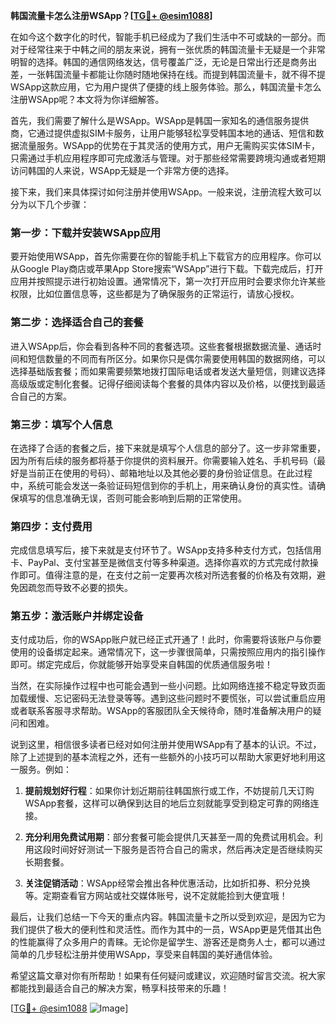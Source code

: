 **韩国流量卡怎么注册WSApp？[[TG💪+ @esim1088](https://t.me/s/esim1088)]**

在如今这个数字化的时代，智能手机已经成为了我们生活中不可或缺的一部分。而对于经常往来于中韩之间的朋友来说，拥有一张优质的韩国流量卡无疑是一个非常明智的选择。韩国的通信网络发达，信号覆盖广泛，无论是日常出行还是商务出差，一张韩国流量卡都能让你随时随地保持在线。而提到韩国流量卡，就不得不提WSApp这款应用，它为用户提供了便捷的线上服务体验。那么，韩国流量卡怎么注册WSApp呢？本文将为你详细解答。

首先，我们需要了解什么是WSApp。WSApp是韩国一家知名的通信服务提供商，它通过提供虚拟SIM卡服务，让用户能够轻松享受韩国本地的通话、短信和数据流量服务。WSApp的优势在于其灵活的使用方式，用户无需购买实体SIM卡，只需通过手机应用程序即可完成激活与管理。对于那些经常需要跨境沟通或者短期访问韩国的人来说，WSApp无疑是一个非常方便的选择。

接下来，我们来具体探讨如何注册并使用WSApp。一般来说，注册流程大致可以分为以下几个步骤：

### **第一步：下载并安装WSApp应用**
要开始使用WSApp，首先你需要在你的智能手机上下载官方的应用程序。你可以从Google Play商店或苹果App Store搜索“WSApp”进行下载。下载完成后，打开应用并按照提示进行初始设置。通常情况下，第一次打开应用时会要求你允许某些权限，比如位置信息等，这些都是为了确保服务的正常运行，请放心授权。

### **第二步：选择适合自己的套餐**
进入WSApp后，你会看到各种不同的套餐选项。这些套餐根据数据流量、通话时间和短信数量的不同而有所区分。如果你只是偶尔需要使用韩国的数据网络，可以选择基础版套餐；而如果需要频繁地拨打国际电话或者发送大量短信，则建议选择高级版或定制化套餐。记得仔细阅读每个套餐的具体内容以及价格，以便找到最适合自己的方案。

### **第三步：填写个人信息**
在选择了合适的套餐之后，接下来就是填写个人信息的部分了。这一步非常重要，因为所有后续的服务都将基于你提供的资料展开。你需要输入姓名、手机号码（最好是当前正在使用的号码）、邮箱地址以及其他必要的身份验证信息。在此过程中，系统可能会发送一条验证码短信到你的手机上，用来确认身份的真实性。请确保填写的信息准确无误，否则可能会影响到后期的正常使用。

### **第四步：支付费用**
完成信息填写后，接下来就是支付环节了。WSApp支持多种支付方式，包括信用卡、PayPal、支付宝甚至是微信支付等多种渠道。选择你喜欢的方式完成付款操作即可。值得注意的是，在支付之前一定要再次核对所选套餐的价格及有效期，避免因疏忽而导致不必要的损失。

### **第五步：激活账户并绑定设备**
支付成功后，你的WSApp账户就已经正式开通了！此时，你需要将该账户与你要使用的设备绑定起来。通常情况下，这一步骤很简单，只需按照应用内的指引操作即可。绑定完成后，你就能够开始享受来自韩国的优质通信服务啦！

当然，在实际操作过程中也可能会遇到一些小问题。比如网络连接不稳定导致页面加载缓慢、忘记密码无法登录等等。遇到这些问题时不要慌张，可以尝试重启应用或者联系客服寻求帮助。WSApp的客服团队全天候待命，随时准备解决用户的疑问和困难。

说到这里，相信很多读者已经对如何注册并使用WSApp有了基本的认识。不过，除了上述提到的基本流程之外，还有一些额外的小技巧可以帮助大家更好地利用这一服务。例如：

1. **提前规划好行程**：如果你计划近期前往韩国旅行或工作，不妨提前几天订购WSApp套餐，这样可以确保到达目的地后立刻就能享受到稳定可靠的网络连接。
   
2. **充分利用免费试用期**：部分套餐可能会提供几天甚至一周的免费试用机会。利用这段时间好好测试一下服务是否符合自己的需求，然后再决定是否继续购买长期套餐。

3. **关注促销活动**：WSApp经常会推出各种优惠活动，比如折扣券、积分兑换等。定期查看官方网站或社交媒体账号，说不定就能捡到大便宜哦！

最后，让我们总结一下今天的重点内容。韩国流量卡之所以受到欢迎，是因为它为我们提供了极大的便利性和灵活性。而作为其中的一员，WSApp更是凭借其出色的性能赢得了众多用户的青睐。无论你是留学生、游客还是商务人士，都可以通过简单的几步轻松注册并使用WSApp，享受来自韩国的美好通信体验。

希望这篇文章对你有所帮助！如果有任何疑问或建议，欢迎随时留言交流。祝大家都能找到最适合自己的解决方案，畅享科技带来的乐趣！

[[TG💪+ @esim1088](https://t.me/s/esim1088) ![Image](https://i.postimg.cc/4NQfJmqS/Snipaste-2025-05-13-00-14-12.png)]